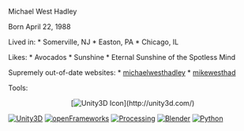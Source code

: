 Michael West Hadley

Born April 22, 1988

Lived in:
	* Somerville, NJ
	* Easton, PA
	* Chicago, IL

Likes:
	* Avocados
	* Sunshine
	* Eternal Sunshine of the Spotless Mind

Supremely out-of-date websites:
	* [michaelwesthadley](michaelwesthadley.wordpress.com)
	* [mikewesthad](http://mikewesthad.wordpress.com/)

Tools:
<p align="center">
  [<img src="http://download.unity3d.com/webplayer/images/unity-icon-big.jpg" alt="Unity3D Icon"/>](http://unity3d.com/)
</p>

[![Unity3D](http://download.unity3d.com/webplayer/images/unity-icon-big.jpg)](http://unity3d.com/)
[![openFrameworks](http://openframeworks.cc/images/ofw-logo.png)](http://www.openframeworks.cc/)
[![Processing](
http://upload.wikimedia.org/wikipedia/commons/thumb/5/59/Processing_Logo_Clipped.svg/180px-Processing_Logo_Clipped.svg.png)](http://www.processing.org/)
[![Blender](http://download.blender.org/institute/BlenderDesktopLogo.png)](http://www.blender.org/)
[![Python](http://www.python.org/community/logos/python-logo.png)](http://www.python.org/)